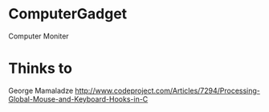 # ComputerGadget
Computer Moniter

# Thinks to
George Mamaladze
  http://www.codeproject.com/Articles/7294/Processing-Global-Mouse-and-Keyboard-Hooks-in-C
